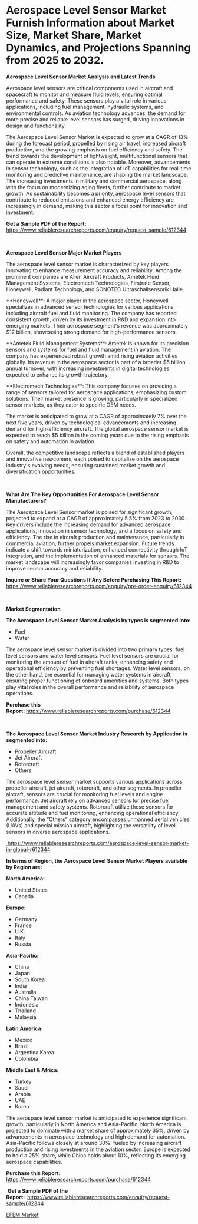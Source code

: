 <p><h1>Aerospace Level Sensor Market Furnish Information about Market Size, Market Share, Market Dynamics, and Projections Spanning from 2025 to 2032.</h1></p><p><strong>Aerospace Level Sensor Market Analysis and Latest Trends</strong></p>
<p><p>Aerospace level sensors are critical components used in aircraft and spacecraft to monitor and measure fluid levels, ensuring optimal performance and safety. These sensors play a vital role in various applications, including fuel management, hydraulic systems, and environmental controls. As aviation technology advances, the demand for more precise and reliable level sensors has surged, driving innovations in design and functionality.</p><p>The Aerospace Level Sensor Market is expected to grow at a CAGR of 13% during the forecast period, propelled by rising air travel, increased aircraft production, and the growing emphasis on fuel efficiency and safety. The trend towards the development of lightweight, multifunctional sensors that can operate in extreme conditions is also notable. Moreover, advancements in sensor technology, such as the integration of IoT capabilities for real-time monitoring and predictive maintenance, are shaping the market landscape. The increasing investments in military and commercial aerospace, along with the focus on modernizing aging fleets, further contribute to market growth. As sustainability becomes a priority, aerospace level sensors that contribute to reduced emissions and enhanced energy efficiency are increasingly in demand, making this sector a focal point for innovation and investment.</p></p>
<p><strong>Get a Sample PDF of the Report:&nbsp;</strong> <a href="https://www.reliableresearchreports.com/enquiry/request-sample/612344?utm_campaign=3077&utm_medium=2&utm_source=Github&utm_content=ia&utm_term=06042025&utm_id=aerospace-level-sensor">https://www.reliableresearchreports.com/enquiry/request-sample/612344</a></p>
<p>&nbsp;</p>
<p><strong>Aerospace Level Sensor Major Market Players</strong></p>
<p><p>The aerospace level sensor market is characterized by key players innovating to enhance measurement accuracy and reliability. Among the prominent companies are Allen Aircraft Products, Ametek Fluid Management Systems, Electromech Technologies, Firstrate Sensor, Honeywell, Radiant Technology, and SONOTEC Ultraschallsensorik Halle.</p><p>**Honeywell**: A major player in the aerospace sector, Honeywell specializes in advanced sensor technologies for various applications, including aircraft fuel and fluid monitoring. The company has reported consistent growth, driven by its investment in R&D and expansion into emerging markets. Their aerospace segment's revenue was approximately $12 billion, showcasing strong demand for high-performance sensors.</p><p>**Ametek Fluid Management Systems**: Ametek is known for its precision sensors and systems for fuel and fluid management in aviation. The company has experienced robust growth amid rising aviation activities globally. Its revenue in the aerospace sector is part of a broader $5 billion annual turnover, with increasing investments in digital technologies expected to enhance its growth trajectory.</p><p>**Electromech Technologies**: This company focuses on providing a range of sensors tailored for aerospace applications, emphasizing custom solutions. Their market presence is growing, particularly in specialized sensor markets, as they cater to specific OEM needs.</p><p>The market is anticipated to grow at a CAGR of approximately 7% over the next five years, driven by technological advancements and increasing demand for high-efficiency aircraft. The global aerospace sensor market is expected to reach $5 billion in the coming years due to the rising emphasis on safety and automation in aviation.</p><p>Overall, the competitive landscape reflects a blend of established players and innovative newcomers, each poised to capitalize on the aerospace industry's evolving needs, ensuring sustained market growth and diversification opportunities.</p></p>
<p>&nbsp;</p>
<p><strong>What Are The Key Opportunities For Aerospace Level Sensor Manufacturers?</strong></p>
<p><p>The Aerospace Level Sensor market is poised for significant growth, projected to expand at a CAGR of approximately 5.5% from 2023 to 2030. Key drivers include the increasing demand for advanced aerospace applications, innovation in sensor technology, and a focus on safety and efficiency. The rise in aircraft production and maintenance, particularly in commercial aviation, further propels market expansion. Future trends indicate a shift towards miniaturization, enhanced connectivity through IoT integration, and the implementation of enhanced materials for sensors. The market landscape will increasingly favor companies investing in R&D to improve sensor accuracy and reliability.</p></p>
<p><strong>Inquire or Share Your Questions If Any Before Purchasing This Report:</strong> <a href="https://www.reliableresearchreports.com/enquiry/pre-order-enquiry/612344?utm_campaign=3077&utm_medium=2&utm_source=Github&utm_content=ia&utm_term=06042025&utm_id=aerospace-level-sensor">https://www.reliableresearchreports.com/enquiry/pre-order-enquiry/612344</a></p>
<p>&nbsp;</p>
<p><strong>Market Segmentation</strong></p>
<p><strong>The Aerospace Level Sensor Market Analysis by types is segmented into:</strong></p>
<p><ul><li>Fuel</li><li>Water</li></ul></p>
<p><p>The aerospace level sensor market is divided into two primary types: fuel level sensors and water level sensors. Fuel level sensors are crucial for monitoring the amount of fuel in aircraft tanks, enhancing safety and operational efficiency by preventing fuel shortages. Water level sensors, on the other hand, are essential for managing water systems in aircraft, ensuring proper functioning of onboard amenities and systems. Both types play vital roles in the overall performance and reliability of aerospace operations.</p></p>
<p><strong>Purchase this Report:&nbsp;</strong><a href="https://www.reliableresearchreports.com/purchase/612344?utm_campaign=3077&utm_medium=2&utm_source=Github&utm_content=ia&utm_term=06042025&utm_id=aerospace-level-sensor">https://www.reliableresearchreports.com/purchase/612344</a></p>
<p>&nbsp;</p>
<p><strong>The Aerospace Level Sensor Market Industry Research by Application is segmented into:</strong></p>
<p><ul><li>Propeller Aircraft</li><li>Jet Aircraft</li><li>Rotorcraft</li><li>Others</li></ul></p>
<p><p>The aerospace level sensor market supports various applications across propeller aircraft, jet aircraft, rotorcraft, and other segments. In propeller aircraft, sensors are crucial for monitoring fuel levels and engine performance. Jet aircraft rely on advanced sensors for precise fuel management and safety systems. Rotorcraft utilize these sensors for accurate altitude and fuel monitoring, enhancing operational efficiency. Additionally, the “Others” category encompasses unmanned aerial vehicles (UAVs) and special mission aircraft, highlighting the versatility of level sensors in diverse aerospace applications.</p></p>
<p><a href="https://www.reliableresearchreports.com/aerospace-level-sensor-market-in-global-r612344?utm_campaign=3077&utm_medium=2&utm_source=Github&utm_content=ia&utm_term=06042025&utm_id=aerospace-level-sensor">&nbsp;https://www.reliableresearchreports.com/aerospace-level-sensor-market-in-global-r612344</a></p>
<p><strong>In terms of Region, the Aerospace Level Sensor Market Players available by Region are:</strong></p>
<p>
    <p> <strong> North America: </strong>
        <ul>
            <li>United States</li>
            <li>Canada</li>
        </ul>
        </p> 
    <p> <strong> Europe: </strong>
        <ul>
            <li>Germany</li>
            <li>France</li>
            <li>U.K.</li>
            <li>Italy</li>
            <li>Russia</li>
        </ul>
        </p> 
    <p> <strong> Asia-Pacific: </strong>
        <ul>
            <li>China</li>
            <li>Japan</li>
            <li>South Korea</li>
            <li>India</li>
            <li>Australia</li>
            <li>China Taiwan</li>
            <li>Indonesia</li>
            <li>Thailand</li>
            <li>Malaysia</li>
        </ul>
        </p> 
    <p> <strong> Latin America: </strong>
        <ul>
            <li>Mexico</li>
            <li>Brazil</li>
            <li>Argentina Korea</li>
            <li>Colombia</li>
        </ul>
        </p> 
    <p> <strong> Middle East & Africa: </strong>
        <ul>
            <li>Turkey</li>
            <li>Saudi</li>
            <li>Arabia</li>
            <li>UAE</li>
            <li>Korea</li>
        </ul>
    </p>
    </p>
<p><p>The aerospace level sensor market is anticipated to experience significant growth, particularly in North America and Asia-Pacific. North America is projected to dominate with a market share of approximately 35%, driven by advancements in aerospace technology and high demand for automation. Asia-Pacific follows closely at around 30%, fueled by increasing aircraft production and rising investments in the aviation sector. Europe is expected to hold a 25% share, while China holds about 10%, reflecting its emerging aerospace capabilities.</p></p>
<p><strong>Purchase this Report: </strong><a href="https://www.reliableresearchreports.com/purchase/612344?utm_campaign=3077&utm_medium=2&utm_source=Github&utm_content=ia&utm_term=06042025&utm_id=aerospace-level-sensor">https://www.reliableresearchreports.com/purchase/612344</a></p>
<p>&nbsp;<strong>Get a Sample PDF of the Report:&nbsp;&nbsp;</strong><a href="https://www.reliableresearchreports.com/enquiry/request-sample/612344?utm_campaign=3077&utm_medium=2&utm_source=Github&utm_content=ia&utm_term=06042025&utm_id=aerospace-level-sensor">https://www.reliableresearchreports.com/enquiry/request-sample/612344</a></p>
<p><strong></strong></p>
<p><p><a href="https://github.com/tashipmhuiri/Market-Research-Report-List-1/blob/main/efem-market.md?utm_campaign=3077&utm_medium=2&utm_source=Github&utm_content=ia&utm_term=06042025&utm_id=aerospace-level-sensor">EFEM Market</a></p></p>